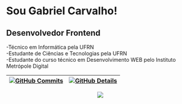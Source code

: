 # Sou Gabriel Carvalho!
## Desenvolvedor Frontend

-Técnico em Informática pela UFRN<br>
-Estudante de Ciências e Tecnologias pela UFRN<br>
-Estudante do curso técnico em Desenvolvimento WEB pelo Instituto Metrópole Digital

 | [![GitHub Commits](http://github-profile-summary-cards.vercel.app/api/cards/productive-time?username=gabrielrc11&theme=dracula&utcOffset=-3)](https://github.com/vn7n24fzkq/github-profile-summary-cards) | [![GitHub Details](http://github-profile-summary-cards.vercel.app/api/cards/profile-details?username=gabrielrc11&theme=dracula)](https://github.com/vn7n24fzkq/github-profile-summary-cards) |  
 | ----------- | ----------- |

<div align="center" >
<a href="https://skillicons.dev"   >
  <img src="https://skillicons.dev/icons?i=html,css,javascript,python,react,postgres,git,github,npm,linux" />
</a>
